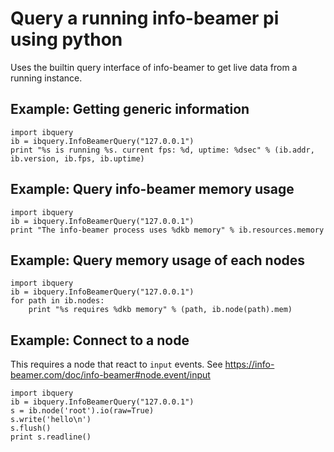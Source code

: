 Query a running info-beamer pi using python
===========================================

Uses the builtin query interface of info-beamer
to get live data from a running instance.

Example: Getting generic information
------------------------------------

    import ibquery
    ib = ibquery.InfoBeamerQuery("127.0.0.1")
    print "%s is running %s. current fps: %d, uptime: %dsec" % (ib.addr, ib.version, ib.fps, ib.uptime)

Example: Query info-beamer memory usage
---------------------------------------

    import ibquery
    ib = ibquery.InfoBeamerQuery("127.0.0.1")
    print "The info-beamer process uses %dkb memory" % ib.resources.memory

Example: Query memory usage of each nodes
-----------------------------------------

    import ibquery
    ib = ibquery.InfoBeamerQuery("127.0.0.1")
    for path in ib.nodes:
        print "%s requires %dkb memory" % (path, ib.node(path).mem)

Example: Connect to a node
--------------------------

This requires a node that react to `input` events. See
https://info-beamer.com/doc/info-beamer#node.event/input

    import ibquery
    ib = ibquery.InfoBeamerQuery("127.0.0.1")
    s = ib.node('root').io(raw=True)
    s.write('hello\n')
    s.flush()
    print s.readline()
